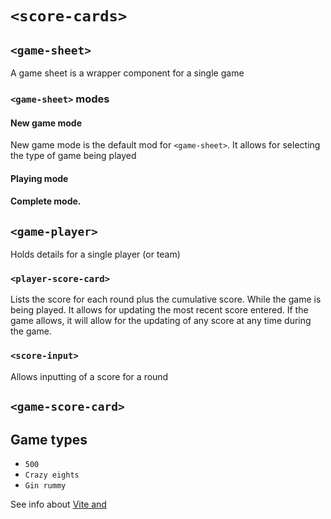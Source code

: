 # `<score-cards>`

## `<game-sheet>`

A game sheet is a wrapper component for a single game

### `<game-sheet>` modes

#### New game mode

New game mode is the default mod for `<game-sheet>`. It allows for selecting the type of game being played

#### Playing mode

#### Complete mode.

## `<game-player>`

Holds details for a single player (or team)

### `<player-score-card>`

Lists the score for each round plus the cumulative score. While the 
game is being played. It allows for updating the most recent score 
entered. If the game allows, it will allow for the updating of any 
score at any time during the game.

### `<score-input>`

Allows inputting of a score for a round

## `<game-score-card>`



## Game types

* `500`
* `Crazy eights`
* `Gin rummy`

See info about [Vite and ](README.vite.md)
